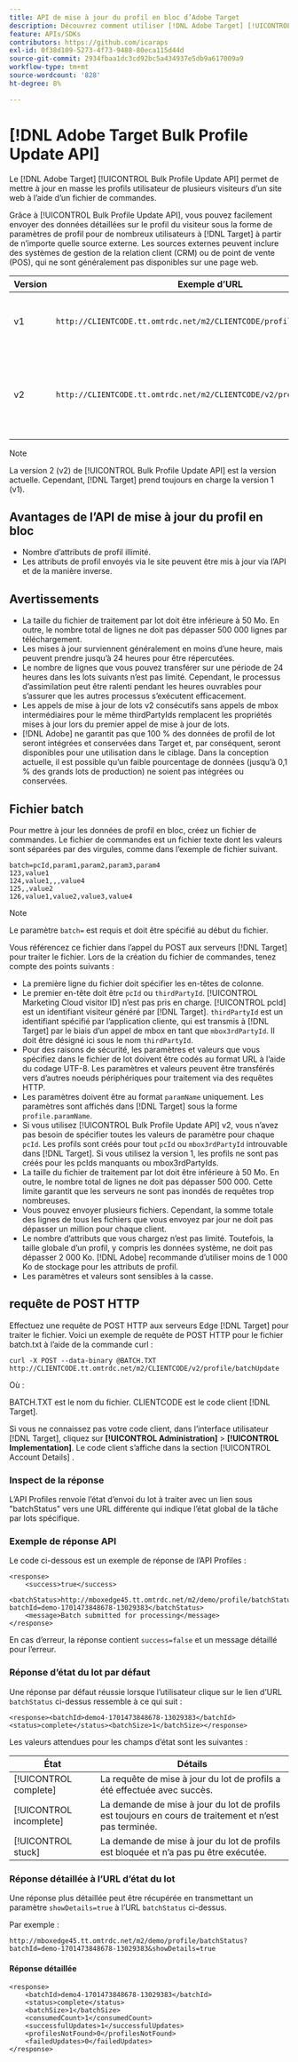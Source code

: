 ```yaml
---
title: API de mise à jour du profil en bloc d’Adobe Target
description: Découvrez comment utiliser [!DNL Adobe Target] [!UICONTROL Bulk Profile Update API] pour envoyer les données de profil de plusieurs visiteurs à  [!DNL Target]  en vue de les utiliser dans le ciblage.
feature: APIs/SDKs
contributors: https://github.com/icaraps
exl-id: 0f38d109-5273-4f73-9488-80eca115d44d
source-git-commit: 2934fbaa1dc3cd92bc5a434937e5db9a617009a9
workflow-type: tm+mt
source-wordcount: '828'
ht-degree: 8%

---
```


# [!DNL Adobe Target Bulk Profile Update API]

Le [!DNL Adobe Target] [!UICONTROL Bulk Profile Update API] permet de mettre à jour en masse les profils utilisateur de plusieurs visiteurs d’un site web à l’aide d’un fichier de commandes.

Grâce à [!UICONTROL Bulk Profile Update API], vous pouvez facilement envoyer des données détaillées sur le profil du visiteur sous la forme de paramètres de profil pour de nombreux utilisateurs à [!DNL Target] à partir de n’importe quelle source externe. Les sources externes peuvent inclure des systèmes de gestion de la relation client (CRM) ou de point de vente (POS), qui ne sont généralement pas disponibles sur une page web.

| Version | Exemple d’URL | Fonctionnalités |
| --- | --- | --- |
| v1 | `http://CLIENTCODE.tt.omtrdc.net/m2/CLIENTCODE/profile/batchUpdate` | Prise en charge de la mise à jour des profils en masse uniquement. |
| v2 | `http://CLIENTCODE.tt.omtrdc.net/m2/CLIENTCODE/v2/profile/batchUpdate` | <ul><li>Créez un profil s’il est introuvable.</li><li>Mise à jour de l’état par ligne.</li></ul> |

>[!NOTE]
>
>La version 2 (v2) de [!UICONTROL Bulk Profile Update API] est la version actuelle. Cependant, [!DNL Target] prend toujours en charge la version 1 (v1).

## Avantages de l’API de mise à jour du profil en bloc

* Nombre d’attributs de profil illimité.
* Les attributs de profil envoyés via le site peuvent être mis à jour via l’API et de la manière inverse.

## Avertissements

* La taille du fichier de traitement par lot doit être inférieure à 50 Mo. En outre, le nombre total de lignes ne doit pas dépasser 500 000 lignes par téléchargement.
* Les mises à jour surviennent généralement en moins d’une heure, mais peuvent prendre jusqu’à 24 heures pour être répercutées.
* Le nombre de lignes que vous pouvez transférer sur une période de 24 heures dans les lots suivants n’est pas limité. Cependant, le processus d’assimilation peut être ralenti pendant les heures ouvrables pour s’assurer que les autres processus s’exécutent efficacement.
* Les appels de mise à jour de lots v2 consécutifs sans appels de mbox intermédiaires pour le même thirdPartyIds remplacent les propriétés mises à jour lors du premier appel de mise à jour de lots.
* [!DNL Adobe] ne garantit pas que 100 % des données de profil de lot seront intégrées et conservées dans Target et, par conséquent, seront disponibles pour une utilisation dans le ciblage. Dans la conception actuelle, il est possible qu’un faible pourcentage de données (jusqu’à 0,1 % des grands lots de production) ne soient pas intégrées ou conservées.

## Fichier batch

Pour mettre à jour les données de profil en bloc, créez un fichier de commandes. Le fichier de commandes est un fichier texte dont les valeurs sont séparées par des virgules, comme dans l’exemple de fichier suivant.

``````
batch=pcId,param1,param2,param3,param4
123,value1
124,value1,,,value4
125,,value2
126,value1,value2,value3,value4
``````

>[!NOTE]
>
>Le paramètre `batch=` est requis et doit être spécifié au début du fichier.

Vous référencez ce fichier dans l’appel du POST aux serveurs [!DNL Target] pour traiter le fichier. Lors de la création du fichier de commandes, tenez compte des points suivants :

* La première ligne du fichier doit spécifier les en-têtes de colonne.
* Le premier en-tête doit être `pcId` ou `thirdPartyId`. [!UICONTROL Marketing Cloud visitor ID] n’est pas pris en charge. [!UICONTROL pcId] est un identifiant visiteur généré par [!DNL Target]. `thirdPartyId` est un identifiant spécifié par l’application cliente, qui est transmis à [!DNL Target] par le biais d’un appel de mbox en tant que `mbox3rdPartyId`. Il doit être désigné ici sous le nom `thirdPartyId`.
* Pour des raisons de sécurité, les paramètres et valeurs que vous spécifiez dans le fichier de lot doivent être codés au format URL à l’aide du codage UTF-8. Les paramètres et valeurs peuvent être transférés vers d’autres noeuds périphériques pour traitement via des requêtes HTTP.
* Les paramètres doivent être au format `paramName` uniquement. Les paramètres sont affichés dans [!DNL Target] sous la forme `profile.paramName`.
* Si vous utilisez [!UICONTROL Bulk Profile Update API] v2, vous n’avez pas besoin de spécifier toutes les valeurs de paramètre pour chaque `pcId`. Les profils sont créés pour tout `pcId` ou `mbox3rdPartyId` introuvable dans [!DNL Target]. Si vous utilisez la version 1, les profils ne sont pas créés pour les pcIds manquants ou mbox3rdPartyIds.
* La taille du fichier de traitement par lot doit être inférieure à 50 Mo. En outre, le nombre total de lignes ne doit pas dépasser 500 000. Cette limite garantit que les serveurs ne sont pas inondés de requêtes trop nombreuses.
* Vous pouvez envoyer plusieurs fichiers. Cependant, la somme totale des lignes de tous les fichiers que vous envoyez par jour ne doit pas dépasser un million pour chaque client.
* Le nombre d’attributs que vous chargez n’est pas limité. Toutefois, la taille globale d’un profil, y compris les données système, ne doit pas dépasser 2 000 Ko. [!DNL Adobe] recommande d’utiliser moins de 1 000 Ko de stockage pour les attributs de profil.
* Les paramètres et valeurs sont sensibles à la casse.

## requête de POST HTTP

Effectuez une requête de POST HTTP aux serveurs Edge [!DNL Target] pour traiter le fichier. Voici un exemple de requête de POST HTTP pour le fichier batch.txt à l’aide de la commande curl :

``````
curl -X POST --data-binary @BATCH.TXT http://CLIENTCODE.tt.omtrdc.net/m2/CLIENTCODE/v2/profile/batchUpdate
``````

Où :

BATCH.TXT est le nom du fichier. CLIENTCODE est le code client [!DNL Target].

Si vous ne connaissez pas votre code client, dans l’interface utilisateur [!DNL Target], cliquez sur **[!UICONTROL Administration]** > **[!UICONTROL Implementation]**. Le code client s’affiche dans la section [!UICONTROL Account Details] .

### Inspect de la réponse

L’API Profiles renvoie l’état d’envoi du lot à traiter avec un lien sous &quot;batchStatus&quot; vers une URL différente qui indique l’état global de la tâche par lots spécifique.

### Exemple de réponse API

Le code ci-dessous est un exemple de réponse de l’API Profiles :

```
<response>
    <success>true</success>
    <batchStatus>http://mboxedge45.tt.omtrdc.net/m2/demo/profile/batchStatus?batchId=demo-1701473848678-13029383</batchStatus>
    <message>Batch submitted for processing</message>
</response>
```

En cas d’erreur, la réponse contient `success=false` et un message détaillé pour l’erreur.

### Réponse d’état du lot par défaut

Une réponse par défaut réussie lorsque l’utilisateur clique sur le lien d’URL `batchStatus` ci-dessus ressemble à ce qui suit :

```
<response><batchId>demo4-1701473848678-13029383</batchId><status>complete</status><batchSize>1</batchSize></response>
```

Les valeurs attendues pour les champs d’état sont les suivantes :

| État | Détails |
| --- | --- |
| [!UICONTROL complete] | La requête de mise à jour du lot de profils a été effectuée avec succès. |
| [!UICONTROL incomplete] | La demande de mise à jour du lot de profils est toujours en cours de traitement et n’est pas terminée. |
| [!UICONTROL stuck] | La demande de mise à jour du lot de profils est bloquée et n’a pas pu être exécutée. |

### Réponse détaillée à l’URL d’état du lot

Une réponse plus détaillée peut être récupérée en transmettant un paramètre `showDetails=true` à l’URL `batchStatus` ci-dessus.

Par exemple :

```
http://mboxedge45.tt.omtrdc.net/m2/demo/profile/batchStatus?batchId=demo-1701473848678-13029383&showDetails=true
```

#### Réponse détaillée

```
<response>
    <batchId>demo4-1701473848678-13029383</batchId>
    <status>complete</status>
    <batchSize>1</batchSize>
    <consumedCount>1</consumedCount>
    <successfulUpdates>1</successfulUpdates>
    <profilesNotFound>0</profilesNotFound>
    <failedUpdates>0</failedUpdates>
</response>
```

